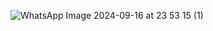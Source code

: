 
![WhatsApp Image 2024-09-16 at 23 53 15 (1)](https://github.com/user-attachments/assets/7f81407d-7d72-40ef-b890-6161151ed6d2)
